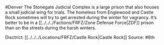 #Denver 
The Stonegate Judicial Complex is a large prison that also houses a small judicial wing for trials. The homeless from Englewood and Castle Rock sometimes will try to get arrested during the winter for vagrancy. It’s better to be in a [[../../../Factions/FRFZ/Zone Defense Force|ZDF]] prison than on the streets during the harsh winters.

Disctrict: [[../../../Locations/FRFZ/Castle Rock|Castle Rock]]
Source: #6th